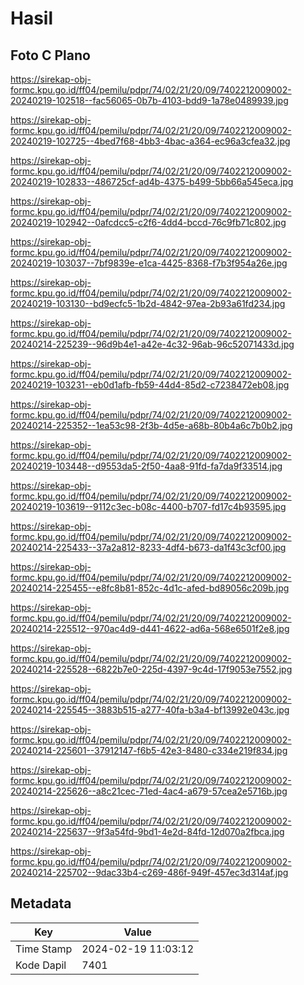 # Hasil

## Foto C Plano

https://sirekap-obj-formc.kpu.go.id/ff04/pemilu/pdpr/74/02/21/20/09/7402212009002-20240219-102518--fac56065-0b7b-4103-bdd9-1a78e0489939.jpg

https://sirekap-obj-formc.kpu.go.id/ff04/pemilu/pdpr/74/02/21/20/09/7402212009002-20240219-102725--4bed7f68-4bb3-4bac-a364-ec96a3cfea32.jpg

https://sirekap-obj-formc.kpu.go.id/ff04/pemilu/pdpr/74/02/21/20/09/7402212009002-20240219-102833--486725cf-ad4b-4375-b499-5bb66a545eca.jpg

https://sirekap-obj-formc.kpu.go.id/ff04/pemilu/pdpr/74/02/21/20/09/7402212009002-20240219-102942--0afcdcc5-c2f6-4dd4-bccd-76c9fb71c802.jpg

https://sirekap-obj-formc.kpu.go.id/ff04/pemilu/pdpr/74/02/21/20/09/7402212009002-20240219-103037--7bf9839e-e1ca-4425-8368-f7b3f954a26e.jpg

https://sirekap-obj-formc.kpu.go.id/ff04/pemilu/pdpr/74/02/21/20/09/7402212009002-20240219-103130--bd9ecfc5-1b2d-4842-97ea-2b93a61fd234.jpg

https://sirekap-obj-formc.kpu.go.id/ff04/pemilu/pdpr/74/02/21/20/09/7402212009002-20240214-225239--96d9b4e1-a42e-4c32-96ab-96c52071433d.jpg

https://sirekap-obj-formc.kpu.go.id/ff04/pemilu/pdpr/74/02/21/20/09/7402212009002-20240219-103231--eb0d1afb-fb59-44d4-85d2-c7238472eb08.jpg

https://sirekap-obj-formc.kpu.go.id/ff04/pemilu/pdpr/74/02/21/20/09/7402212009002-20240214-225352--1ea53c98-2f3b-4d5e-a68b-80b4a6c7b0b2.jpg

https://sirekap-obj-formc.kpu.go.id/ff04/pemilu/pdpr/74/02/21/20/09/7402212009002-20240219-103448--d9553da5-2f50-4aa8-91fd-fa7da9f33514.jpg

https://sirekap-obj-formc.kpu.go.id/ff04/pemilu/pdpr/74/02/21/20/09/7402212009002-20240219-103619--9112c3ec-b08c-4400-b707-fd17c4b93595.jpg

https://sirekap-obj-formc.kpu.go.id/ff04/pemilu/pdpr/74/02/21/20/09/7402212009002-20240214-225433--37a2a812-8233-4df4-b673-da1f43c3cf00.jpg

https://sirekap-obj-formc.kpu.go.id/ff04/pemilu/pdpr/74/02/21/20/09/7402212009002-20240214-225455--e8fc8b81-852c-4d1c-afed-bd89056c209b.jpg

https://sirekap-obj-formc.kpu.go.id/ff04/pemilu/pdpr/74/02/21/20/09/7402212009002-20240214-225512--970ac4d9-d441-4622-ad6a-568e6501f2e8.jpg

https://sirekap-obj-formc.kpu.go.id/ff04/pemilu/pdpr/74/02/21/20/09/7402212009002-20240214-225528--6822b7e0-225d-4397-9c4d-17f9053e7552.jpg

https://sirekap-obj-formc.kpu.go.id/ff04/pemilu/pdpr/74/02/21/20/09/7402212009002-20240214-225545--3883b515-a277-40fa-b3a4-bf13992e043c.jpg

https://sirekap-obj-formc.kpu.go.id/ff04/pemilu/pdpr/74/02/21/20/09/7402212009002-20240214-225601--37912147-f6b5-42e3-8480-c334e219f834.jpg

https://sirekap-obj-formc.kpu.go.id/ff04/pemilu/pdpr/74/02/21/20/09/7402212009002-20240214-225626--a8c21cec-71ed-4ac4-a679-57cea2e5716b.jpg

https://sirekap-obj-formc.kpu.go.id/ff04/pemilu/pdpr/74/02/21/20/09/7402212009002-20240214-225637--9f3a54fd-9bd1-4e2d-84fd-12d070a2fbca.jpg

https://sirekap-obj-formc.kpu.go.id/ff04/pemilu/pdpr/74/02/21/20/09/7402212009002-20240214-225702--9dac33b4-c269-486f-949f-457ec3d314af.jpg


## Metadata

| Key        | Value               |
| ---------- | ------------------- |
| Time Stamp | 2024-02-19 11:03:12 |
| Kode Dapil | 7401                |



